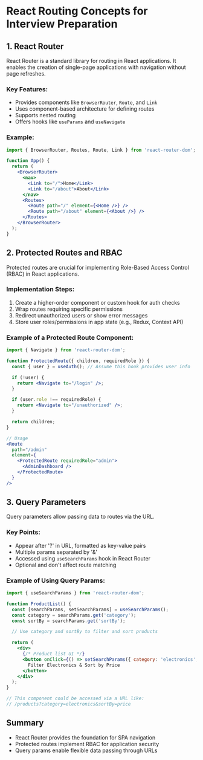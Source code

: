 # React Routing Concepts for Interview Preparation

## 1. React Router

React Router is a standard library for routing in React applications. It enables the creation of single-page applications with navigation without page refreshes.

### Key Features:
- Provides components like `BrowserRouter`, `Route`, and `Link`
- Uses component-based architecture for defining routes
- Supports nested routing
- Offers hooks like `useParams` and `useNavigate`

### Example:

```jsx
import { BrowserRouter, Routes, Route, Link } from 'react-router-dom';

function App() {
  return (
    <BrowserRouter>
      <nav>
        <Link to="/">Home</Link>
        <Link to="/about">About</Link>
      </nav>
      <Routes>
        <Route path="/" element={<Home />} />
        <Route path="/about" element={<About />} />
      </Routes>
    </BrowserRouter>
  );
}
```

## 2. Protected Routes and RBAC

Protected routes are crucial for implementing Role-Based Access Control (RBAC) in React applications.

### Implementation Steps:
1. Create a higher-order component or custom hook for auth checks
2. Wrap routes requiring specific permissions
3. Redirect unauthorized users or show error messages
4. Store user roles/permissions in app state (e.g., Redux, Context API)

### Example of a Protected Route Component:

```jsx
import { Navigate } from 'react-router-dom';

function ProtectedRoute({ children, requiredRole }) {
  const { user } = useAuth(); // Assume this hook provides user info

  if (!user) {
    return <Navigate to="/login" />;
  }

  if (user.role !== requiredRole) {
    return <Navigate to="/unauthorized" />;
  }

  return children;
}

// Usage
<Route 
  path="/admin" 
  element={
    <ProtectedRoute requiredRole="admin">
      <AdminDashboard />
    </ProtectedRoute>
  } 
/>
```

## 3. Query Parameters

Query parameters allow passing data to routes via the URL.

### Key Points:
- Appear after '?' in URL, formatted as key-value pairs
- Multiple params separated by '&'
- Accessed using `useSearchParams` hook in React Router
- Optional and don't affect route matching

### Example of Using Query Params:

```jsx
import { useSearchParams } from 'react-router-dom';

function ProductList() {
  const [searchParams, setSearchParams] = useSearchParams();
  const category = searchParams.get('category');
  const sortBy = searchParams.get('sortBy');

  // Use category and sortBy to filter and sort products

  return (
    <div>
      {/* Product list UI */}
      <button onClick={() => setSearchParams({ category: 'electronics', sortBy: 'price' })}>
        Filter Electronics & Sort by Price
      </button>
    </div>
  );
}

// This component could be accessed via a URL like:
// /products?category=electronics&sortBy=price
```

## Summary

- React Router provides the foundation for SPA navigation
- Protected routes implement RBAC for application security
- Query params enable flexible data passing through URLs
